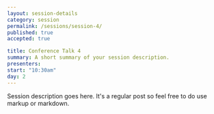 ```yaml
---
layout: session-details
category: session
permalink: /sessions/session-4/
published: true
accepted: true

title: Conference Talk 4
summary: A short summary of your session description.
presenters: 
start: "10:30am"
day: 2
---
```


Session description goes here. It's a regular post so feel free to do use markup or markdown.
